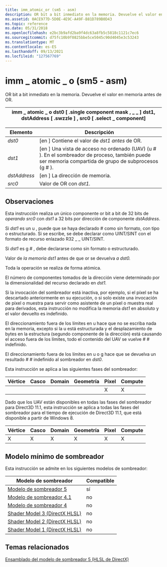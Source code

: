 ```yaml
---
title: imm_atomic_or (sm5 - asm)
description: OR bit a bit inmediato en la memoria. Devuelve el valor en memoria antes de OR.
ms.assetid: 0ACE977D-5D0E-4E9C-A49F-B81D789B0D43
ms.topic: reference
ms.date: 05/31/2018
ms.openlocfilehash: e2bc3b9afd2ba9f4dc63a8fb5c5818c1121c7ec6
ms.sourcegitcommit: d75fc10b9f0825bbe5ce5045c90d4045e3c53243
ms.translationtype: MT
ms.contentlocale: es-ES
ms.lasthandoff: 09/13/2021
ms.locfileid: "127567769"
---
```

# <a name="imm_atomic_or-sm5---asm"></a>imm \_ atomic \_ o (sm5 - asm)

OR bit a bit inmediato en la memoria. Devuelve el valor en memoria antes de OR.



| imm \_ atomic \_ o dst0 \[ .single component mask , \_ \_ \] dst1, dstAddress \[ .swzzle \] , src0 \[ .select \_ component\] |
|------------------------------------------------------------------------------------------------------------|



 



| Elemento                                                                                                           | Descripción                                                                                                                       |
|----------------------------------------------------------------------------------------------------------------|-----------------------------------------------------------------------------------------------------------------------------------|
| <span id="dst0"></span><span id="DST0"></span>*dst0*<br/>                                                | \[en \] Contiene el valor de *dst1 antes* de OR.<br/>                                                                   |
| <span id="dst1"></span><span id="DST1"></span>*dst1*<br/>                                                | \[en \] Una vista de acceso no ordenado (UAV) (u \# ). En el sombreador de proceso, también puede ser memoria compartida de grupo de subprocesos (g \# ). <br/> |
| <span id="dstAddress"></span><span id="dstaddress"></span><span id="DSTADDRESS"></span>*dstAddress*<br/> | \[en \] La dirección de memoria.<br/>                                                                                             |
| <span id="src0"></span><span id="SRC0"></span>*src0*<br/>                                                | Valor de OR con *dst1.*<br/>                                                                                           |



 

## <a name="remarks"></a>Observaciones

Esta instrucción realiza un único componente or bit a bit de 32 bits de *operando src0* con *dst1* a 32 bits por dirección de componente *dstAddress*.

Si *dst1* es un u , puede que se haya declarado \# como sin formato, con tipo o estructurado. Si se escribe, se debe declarar como UINT/SINT con el formato de recurso enlazado R32 \_ \_ UINT/SINT.

Si *dst1* es g \# , debe declararse como sin formato o estructurado.

Valor de *la memoria dst1* antes de que or se devuelva *a dst0.*

Toda la operación se realiza de forma atómica.

El número de componentes tomados de la dirección viene determinado por la dimensionalidad del recurso declarado en *dst1.*

Si la invocación del sombreador está inactiva, por ejemplo, si el píxel se ha descartado anteriormente en su ejecución, o si solo existe una invocación de píxel o muestra para servir como asistente de un píxel o muestra real para derivados, esta instrucción no modifica la memoria *dst1* en absoluto y el valor devuelto es indefinido.

El direccionamiento fuera de los límites en u hace que no se escriba nada en la memoria, excepto si la u está estructurada y el desplazamiento de bytes en la estructura (segundo componente de la dirección) está causando el acceso fuera de los límites, todo el contenido del UAV se vuelve \# \# indefinido.

El direccionamiento fuera de los límites en u o g hace que se devuelva un resultado \# \# indefinido al sombreador en *dst0*.

Esta instrucción se aplica a las siguientes fases del sombreador:



| Vértice | Casco | Domain | Geometría | Píxel | Compute |
|--------|------|--------|----------|-------|---------|
|        |      |        |          | X     | X       |



 

Dado que los UAV están disponibles en todas las fases del sombreador para Direct3D 11.1, esta instrucción se aplica a todas las fases del sombreador para el tiempo de ejecución de Direct3D 11.1, que está disponible a partir de Windows 8.



| Vértice | Casco | Domain | Geometría | Píxel | Compute |
|--------|------|--------|----------|-------|---------|
| X      | X    | X      | X        | X     | X       |



 

## <a name="minimum-shader-model"></a>Modelo mínimo de sombreador

Esta instrucción se admite en los siguientes modelos de sombreador:



| Modelo de sombreador                                              | Compatible |
|-----------------------------------------------------------|-----------|
| [Modelo de sombreador 5](d3d11-graphics-reference-sm5.md)        | sí       |
| [Modelo de sombreador 4.1](dx-graphics-hlsl-sm4.md)              | no        |
| [Modelo de sombreador 4](dx-graphics-hlsl-sm4.md)                | no        |
| [Shader Model 3 (DirectX HLSL)](dx-graphics-hlsl-sm3.md) | no        |
| [Shader Model 2 (DirectX HLSL)](dx-graphics-hlsl-sm2.md) | no        |
| [Shader Model 1 (DirectX HLSL)](dx-graphics-hlsl-sm1.md) | no        |



 

## <a name="related-topics"></a>Temas relacionados

<dl> <dt>

[Ensamblado del modelo de sombreador 5 (HLSL de DirectX)](shader-model-5-assembly--directx-hlsl-.md)
</dt> </dl>

 

 





